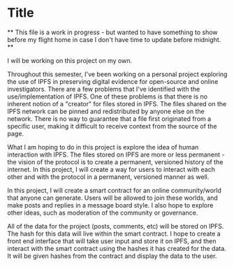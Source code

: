 <h1>Title</h1>

** This file is a work in progress - but wanted to have something to show before my flight home in case I don't have time to update before midnight. **

I will be working on this project on my own.

Throughout this semester, I've been working on a personal project exploring the use of IPFS in preserving digital evidence for open-source and online investigators. There are a few problems that I've identified with the use/implementation of IPFS. One of these problems is that there is no inherent notion of a "creator" for files stored in IPFS. The files shared on the IPFS network can be pinned and redistributed by anyone else on the network. There is no way to guarantee that a file first originated from a specific user, making it difficult to receive context from the source of the page.

What I am hoping to do in this project is explore the idea of human interaction with IPFS. The files stored on IPFS are more or less permanent - the vision of the protocol is to create a permanent, versioned history of the internet. In this project, I will create a way for users to interact with each other and with the protocol in a permanent, versioned manner as well.

In this project, I will create a smart contract for an online community/world that anyone can generate. Users will be allowed to join these worlds, and make posts and replies in a message board style. I also hope to explore other ideas, such as moderation of the community or governance.

All of the data for the project (posts, comments, etc) will be stored on IPFS. The hash for this data will live within the smart contract. I hope to create a front end interface that will take user input and store it on IPFS, and then interact with the smart contract using the hashes it has created for the data. It will be given hashes from the contract and display the data to the user.